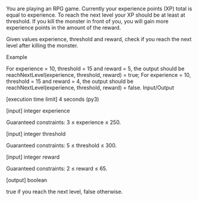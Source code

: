   You are playing an RPG game. Currently your experience points (XP) total is equal to experience. To reach the next level your XP should be at least at threshold. If you kill the monster in front of you, you will gain more experience points in the amount of the reward.

Given values experience, threshold and reward, check if you reach the next level after killing the monster.

Example

For experience = 10, threshold = 15 and reward = 5, the output should be
reachNextLevel(experience, threshold, reward) = true;
For experience = 10, threshold = 15 and reward = 4, the output should be
reachNextLevel(experience, threshold, reward) = false.
Input/Output

[execution time limit] 4 seconds (py3)

[input] integer experience

Guaranteed constraints:
3 ≤ experience ≤ 250.

[input] integer threshold

Guaranteed constraints:
5 ≤ threshold ≤ 300.

[input] integer reward

Guaranteed constraints:
2 ≤ reward ≤ 65.

[output] boolean

true if you reach the next level, false otherwise.
